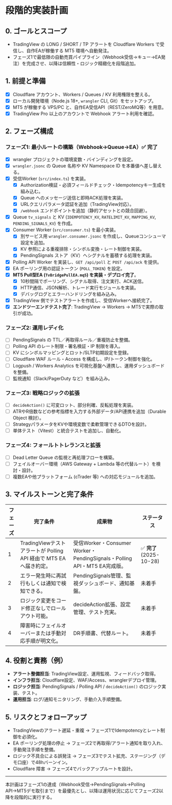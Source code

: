 # 段階的実装計画

## 0. ゴールとスコープ
- TradingView の LONG / SHORT / TP アラートを Cloudflare Workers で受信し、自作EAが稼働する MT5 環境へ自動発注。
- フェーズ1で最低限の自動売買パイプライン（Webhook受信→キュー→EA発注）を完成させ、以降は信頼性・ロジック精緻化を段階追加。

## 1. 前提と準備
- [x] Cloudflare アカウント、Workers / Queues / KV 利用権限を整える。
- [x] ローカル開発環境（Node.js 18+, `wrangler` CLI, Git）をセットアップ。
- [x] MT5 が稼働する VPS/PC と、自作EA受信API（REST/ZeroMQ等）を用意。
- [x] TradingView Pro 以上のアカウントで Webhook アラート利用を確認。

## 2. フェーズ構成

### フェーズ1: 最小ルートの構築（Webhook→Queue→EA）✅ **完了**
- [x] wrangler プロジェクトの環境変数・バインディングを設定。
- [x] `wrangler.jsonc` の Queue 名称や KV Namespace ID を本番値へ差し替える。
- [x] 受信Worker (`src/index.ts`) を実装。
  - [x] Authorization検証・必須フィールドチェック・Idempotencyキー生成を組み込む。
  - [x] Queue へのメッセージ送信と即時ACK処理を実装。
  - [x] URLクエリパラメータ認証を追加（TradingView対応）。
  - [x] `/webhook` エンドポイントを追加（静的アセットとの競合回避）。
- [x] Queue `tv_signals` と KV (`IDEMPOTENCY_KV`, `RATELIMIT_KV`, `MAPPING_KV`, `PENDING_SIGNALS_KV`) を作成。
- [x] Consumer Worker (`src/consumer.ts`) を最小実装。
  - [x] 別サービス用 `wrangler.consumer.jsonc` を作成し、Queueコンシューマ設定を追加。
  - [x] KV 参照による重複排除・シンボル変換・レート制御を実装。
  - [x] PendingSignals ストア（KV）へシグナルを蓄積する処理を実装。
- [x] Polling API Worker を実装し、`GET /api/poll` と `POST /api/ack` を提供。
- [x] EA ポーリング用の認証トークン (`POLL_TOKEN`) を設定。
- [x] **MT5 Pull型EA (`TvBridgePullEA.mq5`) を実装・デプロイ完了**。
  - [x] 10秒間隔でポーリング、シグナル取得、注文実行、ACK送信。
  - [x] HTTP通信、JSON解析、トレード実行モジュールを実装。
  - [x] デバッグログとエラーハンドリングを組み込み。
- [x] TradingView 側でテストアラートを作成し、受信Workerへ接続完了。
- [x] **エンドツーエンドテスト完了**: TradingView → Workers → MT5で実際の取引が成功。

### フェーズ2: 運用レディ化
- [ ] PendingSignals の TTL／再取得ルール／重複防止を整備。
- [ ] Polling API のレート制限・署名検証・IP 制限を導入。
- [ ] KV にシンボルマッピングとロット/SLTP初期設定を登録。
- [ ] Cloudflare WAF ルール・Access を構成し、IP/トークン制御を強化。
- [ ] Logpush / Workers Analytics を可視化基盤へ連携し、運用ダッシュボードを整備。
- [ ] 監視通知（Slack/PagerDuty など）を組み込み。

### フェーズ3: 戦略ロジックの拡張
- [ ] `decideAction()` に可変ロット、部分利確、反転処理を実装。
- [ ] ATRやR倍数などの参考指標を入力する外部データ/API連携を追加（Durable Object 検討）。
- [ ] StrategyパラメータをKVや環境変数で柔軟管理できるDTOを設計。
- [ ] 単体テスト（Vitest）と統合テストを追加し、自動化。

### フェーズ4: フォールトトレランスと拡張
- [ ] Dead Letter Queue の監視と再処理フローを構築。
- [ ] フェイルオーバー環境（AWS Gateway + Lambda 等の代替ルート）を検討・設計。
- [ ] 複数EAや他プラットフォーム (cTrader 等) への対応モジュールを追加。

## 3. マイルストーンと完了条件
| フェーズ | 完了条件 | 成果物 | ステータス |
| --- | --- | --- | --- |
| 1 | TradingViewテストアラートが Polling API 経由で MT5 EAへ届き約定。 | 受信Worker・Consumer Worker・PendingSignals・Polling API・MT5 EA完成版。 | ✅ **完了** (2025-10-28) |
| 2 | エラー発生時に再試行もしくは通知で検知できる。 | PendingSignals管理、監視ダッシュボード、通知基盤。 | 未着手 |
| 3 | ロジック変更をコード修正なしでロールアウト可能。 | decideAction拡張、設定管理、テスト充実。 | 未着手 |
| 4 | 障害時にフェイルオーバーまたは手動対応手順が明文化。 | DR手順書、代替ルート。 | 未着手 |

## 4. 役割と責務（例）
- **アラート整備担当**: TradingView設定、運用監視、フィードバック取得。
- **インフラ担当**: Cloudflare設定、WAF/Access、wranglerデプロイ管理。
- **ロジック担当**: PendingSignals / Polling API / `decideAction()` のロジック実装、テスト。
- **運用担当**: ログ/通知モニタリング、手動介入手順整備。

## 5. リスクとフォローアップ
- TradingViewのアラート遅延・重複 → フェーズ1でIdempotencyとレート制御を必須化。
- EA ポーリング処理の停止 → フェーズ2で再取得/アラート通知を取り入れ、手動発注手順を整備。
- ロジック不具合による誤発注 → フェーズ3でテスト拡充、ステージング（デモ口座）で48hバーンイン。
- Cloudflare 障害 → フェーズ4でバックアップルートを設計。

---
本計画はフェーズ1の達成（Webhook受信→PendingSignals→Polling API→MT5デモ取引まで）を最優先とし、以降は運用状況に応じてフェーズ2以降を段階的に実行する。
